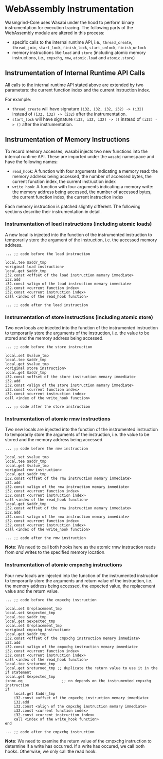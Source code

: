 # WebAssembly Instrumentation
Wasmgrind-Core uses Wasabi under the hood to perform binary instrumentation for execution tracing. The following parts of the WebAssembly module are altered in this process:
- specific calls to the internal runtime API, i.e., `thread_create`, `thread_join`, `start_lock`, `finish_lock`, `start_unlock`, `finish_unlock`
- memory instructions like `load` and `store` (including atomic memory instructions, i.e., `cmpxchg`, `rmw`, `atomic.load` and `atomic.store`)

## Instrumentation of Internal Runtime API Calls
All calls to the internal runtime API stated above are extended by two parameters: the current function index and the current instruction index.

For example: 
- `thread_create` will have signature `(i32, i32, i32, i32) -> (i32)` instead of `(i32, i32) -> (i32)` after the instrumentation.
- `start_lock` will have signature `(i32, i32, i32) -> ()` instead of `(i32) -> ()` after the instrumentation.

## Instrumentation of Memory Instructions
To record memory accesses, wasabi injects two new functions into the internal runtime API. These are imported under the `wasabi` namespace and have the following names:

- `read_hook`: A function with four arguments indicating a memory read: the memory address being accessed, the number of accessed bytes, the current function index, the current instruction index
- `write_hook`: A function with four arguments indicating a memory write: the memory address being accessed, the number of accessed bytes, the current function index, the current instruction index

Each memory instruction is patched slightly different. The following sections describe their instrumentation in detail.

### Instrumentation of load instructions (including atomic loads)
A new local is injected into the function of the instrumented instruction to temporarily store the argument of the instruction, i.e. the accessed memory address.

```
... ;; code before the load instruction

local.tee $addr_tmp
<original load instruction>
local.get $addr_tmp
i32.const <offset of the load instruction memary immediate>
i32.add
i32.const <align of the load instruction memary immediate>
i32.const <current function index>
i32.const <current instruction index>
call <index of the read_hook function>

... ;; code after the load instruction

```

### Instrumentation of store instructions (including atomic store)
Two new locals are injected into the function of the instrumented instruction to temporarily store the arguments of the instruction, i.e. the value to be stored and the memory address being accessed.

```
... ;; code before the store instruction

local.set $value_tmp
local.tee $addr_tmp
local.get $value_tmp
<original store instruction>
local.get $addr_tmp
i32.const <offset of the store instruction memary immediate>
i32.add
i32.const <align of the store instruction memary immediate>
i32.const <current function index>
i32.const <current instruction index>
call <index of the write_hook function>

... ;; code after the store instruction

```

### Instrumentation of atomic rmw instructions
Two new locals are injected into the function of the instrumented instruction to temporarily store the arguments of the instruction, i.e. the value to be stored and the memory address being accessed.

```
... ;; code before the rmw instruction

local.set $value_tmp
local.tee $addr_tmp
local.get $value_tmp
<original rmw instruction>
local.get $addr_tmp
i32.const <offset of the rmw instruction memary immediate>
i32.add
i32.const <align of the rmw instruction memary immediate>
i32.const <current function index>
i32.const <current instruction index>
call <index of the read_hook function>
local.get $addr_tmp
i32.const <offset of the rmw instruction memary immediate>
i32.add
i32.const <align of the rmw instruction memary immediate>
i32.const <current function index>
i32.const <current instruction index>
call <index of the write_hook function>

... ;; code after the rmw instruction

```

**Note:** We need to call both hooks here as the atomic rmw instruction reads from _and_ writes to the specified memory location.

### Instrumentation of atomic cmpxchg instructions
Four new locals are injected into the function of the instrumented instruction to temporarily store the arguments and return value of the instruction, i.e. the memory address being accessed, the expected value, the replacement value and the return value.

```
... ;; code before the cmpxchg instruction

local.set $replacement_tmp
local.set $expected_tmp
local.tee $addr_tmp
local.get $expected_tmp
local.set $replacement_tmp
<original cmpxchg instruction>
local.get $addr_tmp
i32.const <offset of the cmpxchg instruction memary immediate>
i32.add
i32.const <align of the cmpxchg instruction memary immediate>
i32.const <current function index>
i32.const <current instruction index>
call <index of the read_hook function>
local.tee $returned_tmp
local.get $returned_tmp ;; duplicate the return value to use it in the if statement
local.get $expected_tmp
i<nn>.eq                  ;; nn depends on the instrumented cmpxchg instruction
if
    local.get $addr_tmp
    i32.const <offset of the cmpxchg instruction memary immediate>
    i32.add
    i32.const <align of the cmpxchg instruction memary immediate>
    i32.const <current function index>
    i32.const <current instruction index>
    call <index of the write_hook function>
end

... ;; code after the cmpxchg instruction

```

**Note:** We need to examine the return value of the cmpxchg instruction to determine if a write has occurred. If a write has occured, we call both hooks. Otherwise, we only call the read hook.
